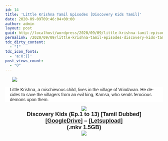 ```yaml
---
id: 14
title: 'Little Krishna Tamil Episodes [Discovery Kids Tamil]'
date: 2020-09-09T09:46:04+00:00
author: admin
layout: post
guid: http://localhost/wordpress/2020/09/09/little-krishna-tamil-episodes-discovery-kids-tamil/
permalink: /2020/09/09/little-krishna-tamil-episodes-discovery-kids-tamil/
tdc_dirty_content:
  - "1"
tdc_icon_fonts:
  - 'a:0:{}'
post_views_count:
  - "0"
---
```

&nbsp;<span style="text-align: center;">&nbsp;</span><a href="https://1.bp.blogspot.com/-RShoZpoJ46A/X1iizkFwHrI/AAAAAAAABIc/9OWKeUQnU6clq-omwtVUb6oyfb4XeBRmACLcBGAsYHQ/s1024/98f25418194a2ccec464e92fd3de7855.jpg" imageanchor="1" style="margin-left: 1em; margin-right: 1em; text-align: center;"><img border="0" data-original-height="753" data-original-width="1024" src="https://1.bp.blogspot.com/-RShoZpoJ46A/X1iizkFwHrI/AAAAAAAABIc/9OWKeUQnU6clq-omwtVUb6oyfb4XeBRmACLcBGAsYHQ/s16000/98f25418194a2ccec464e92fd3de7855.jpg" /></a>

<div class="separator" style="clear: both; text-align: center;">
  <div class="mod" data-hveid="CBsQAA" data-md="50" data-ved="2ahUKEwj8s6rr49vrAhU2zDgGHUzAC-gQkCkwIHoECBsQAA" lang="en-IN" style="background-color: white; clear: none; color: #222222; font-family: arial, sans-serif; font-size: 14px; padding-left: 15px; padding-right: 15px; text-align: left;">
    <div class="PZPZlf hb8SAc" data-attrid="description" data-hveid="CBsQAQ" data-ved="2ahUKEwj8s6rr49vrAhU2zDgGHUzAC-gQziAoADAgegQIGxAB" style="margin: 13px 0px; overflow: hidden;">
      <div jsaction="SKAaMe:c0XUbe;rcuQ6b:npT2md" jscontroller="DGEKAc">
        <div class="kno-rdesc" jsaction="seM7Qe:c0XUbe;Iigoee:c0XUbe;rcuQ6b:npT2md" jscontroller="DGEKAc">
          Little Krishna, a mischievous child, lives in the village of Vrindavan. He decides to save the villagers from an evil king, Kamsa, who sends ferocious demons upon them.
        </div>
      </div>
    </div>
  </div>
  
  <div class="mod" data-attrid="kc:/tv/tv_program:first episode" data-hveid="CBwQAA" data-md="1001" data-ved="2ahUKEwj8s6rr49vrAhU2zDgGHUzAC-gQkCkwIXoECBwQAA" lang="en-IN" style="background-color: white; clear: none; color: #222222; font-family: arial, sans-serif; font-size: 14px; padding-left: 15px; padding-right: 15px; text-align: left;">
    <div class="Z1hOCe">
      <div class="zloOqf PZPZlf" data-ved="2ahUKEwj8s6rr49vrAhU2zDgGHUzAC-gQyxMoADAhegQIHBAB" style="margin-top: 7px;">
      </div>
    </div>
  </div>
</div>

<div class="separator" style="clear: both; text-align: center;">
  <a href="https://1.bp.blogspot.com/-fai1ZuUwnbA/XIjy2aT4irI/AAAAAAAAANw/WFW0YRK47_8GLAt3pPBSzBk0GJA6Mk5fgCPcBGAYYCw/s1600/torrborder.gif" style="margin-left: 1em; margin-right: 1em;"><img border="0" data-original-height="3" data-original-width="500" src="https://1.bp.blogspot.com/-fai1ZuUwnbA/XIjy2aT4irI/AAAAAAAAANw/WFW0YRK47_8GLAt3pPBSzBk0GJA6Mk5fgCPcBGAYYCw/s1600/torrborder.gif" /></a>
</div>

<div style="text-align: center;">
  <span style="color: #222222; font-family: arial; font-size: large;"><span style="background-color: white;"><b>Discovery Kids (Ep.1 to 13) [Tamil Dubbed]</b></span></span>
</div>

<div style="text-align: center;">
  <span style="color: #222222; font-family: arial; font-size: large;"><span style="background-color: white;"><b>[<a href="http://gestyy.com/eejgal">GoogleDrive</a>] &#8211; [<a href="http://gestyy.com/eejgtN">Letsupload</a>]</b></span></span>
</div>

<div style="text-align: center;">
  <span face="" style="background-color: white; color: #222222;"><b><span style="font-family: arial; font-size: large;">(.mkv 1.5GB)</span></b></span>
</div>

<div style="text-align: center;">
  <a href="https://1.bp.blogspot.com/-fai1ZuUwnbA/XIjy2aT4irI/AAAAAAAAANw/WFW0YRK47_8GLAt3pPBSzBk0GJA6Mk5fgCPcBGAYYCw/s1600/torrborder.gif" style="margin-left: 1em; margin-right: 1em;"><img border="0" data-original-height="3" data-original-width="500" src="https://1.bp.blogspot.com/-fai1ZuUwnbA/XIjy2aT4irI/AAAAAAAAANw/WFW0YRK47_8GLAt3pPBSzBk0GJA6Mk5fgCPcBGAYYCw/s1600/torrborder.gif" /></a>
</div>

<div>
  <br style="text-align: center;" />
</div>